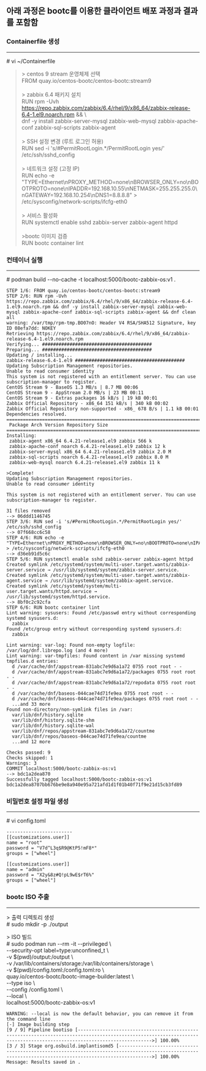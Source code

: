 ## 아래 과정은 bootc를 이용한 클라이언트 배포 과정과 결과를 포함함  

### Containerfile 생성
---
\# vi ~/Containerfile
> \> centos 9 stream 운영체제 선택   
FROM quay.io/centos-bootc/centos-bootc:stream9<br><br>
> \> zabbix 6.4 패키지 설치<br>
RUN rpm -Uvh https://repo.zabbix.com/zabbix/6.4/rhel/9/x86_64/zabbix-release-6.4-1.el9.noarch.rpm && \\<br>
dnf -y install zabbix-server-mysql zabbix-web-mysql zabbix-apache-conf zabbix-sql-scripts zabbix-agent<br><br>
> \> SSH 설정 변경 (루트 로그인 허용)<br>
RUN sed -i 's/#PermitRootLogin.*/PermitRootLogin yes/' /etc/ssh/sshd_config<br><br>
> \> 네트워크 설정 (고정 IP)<br>
RUN echo -e "TYPE=Ethernet\nPROXY_METHOD=none\nBROWSER_ONLY=no\nBOOTPROTO=none\nIPADDR=192.168.10.55\nNETMASK=255.255.255.0\nGATEWAY=192.168.10.254\nDNS1=8.8.8.8" > /etc/sysconfig/network-scripts/ifcfg-eth0<br><br>
> \> 서비스 활성화<br>
RUN systemctl enable sshd zabbix-server zabbix-agent httpd<br><br>
> \>bootc 이미지 검증<br>
RUN bootc container lint

###  컨테이너 실행
---
\# podman build --no-cache -t localhost:5000/bootc-zabbix-os:v1 .
```
STEP 1/6: FROM quay.io/centos-bootc/centos-bootc:stream9
STEP 2/6: RUN rpm -Uvh https://repo.zabbix.com/zabbix/6.4/rhel/9/x86_64/zabbix-release-6.4-1.el9.noarch.rpm && dnf -y install zabbix-server-mysql zabbix-web-mysql zabbix-apache-conf zabbix-sql-scripts zabbix-agent && dnf clean all
warning: /var/tmp/rpm-tmp.BO07nO: Header V4 RSA/SHA512 Signature, key ID 08efa7dd: NOKEY
Retrieving https://repo.zabbix.com/zabbix/6.4/rhel/9/x86_64/zabbix-release-6.4-1.el9.noarch.rpm
Verifying... ########################################
Preparing... ########################################
Updating / installing...
zabbix-release-6.4-1.el9 ########################################
Updating Subscription Management repositories.
Unable to read consumer identity
This system is not registered with an entitlement server. You can use subscription-manager to register.
CentOS Stream 9 - BaseOS 1.3 MB/s | 8.7 MB 00:06
CentOS Stream 9 - AppStream 2.0 MB/s | 23 MB 00:11
CentOS Stream 9 - Extras packages 16 kB/s | 19 kB 00:01
Zabbix Official Repository - x86_64 151 kB/s | 340 kB 00:02
Zabbix Official Repository non-supported - x86_ 678 B/s | 1.1 kB 00:01
Dependencies resolved.
================================================================================
 Package Arch Version Repository Size
================================================================================
Installing:
 zabbix-agent x86_64 6.4.21-release1.el9 zabbix 566 k
 zabbix-apache-conf noarch 6.4.21-release1.el9 zabbix 12 k
 zabbix-server-mysql x86_64 6.4.21-release1.el9 zabbix 2.0 M
 zabbix-sql-scripts noarch 6.4.21-release1.el9 zabbix 8.0 M
 zabbix-web-mysql noarch 6.4.21-release1.el9 zabbix 11 k

>Complete!
Updating Subscription Management repositories.
Unable to read consumer identity

This system is not registered with an entitlement server. You can use subscription-manager to register.

31 files removed
--> 06ddd1146745
STEP 3/6: RUN sed -i 's/#PermitRootLogin.*/PermitRootLogin yes/' /etc/ssh/sshd_config
--> 07f668cc6c58
STEP 4/6: RUN echo -e "TYPE=Ethernet\nPROXY_METHOD=none\nBROWSER_ONLY=no\nBOOTPROTO=none\nIPADDR=192.168.10.55\nNETMASK=255.255.255.0\nGATEWAY=192.168.10.254\nDNS1=8.8.8.8" > /etc/sysconfig/network-scripts/ifcfg-eth0
--> d36eb91d5c6c
STEP 5/6: RUN systemctl enable sshd zabbix-server zabbix-agent httpd
Created symlink /etc/systemd/system/multi-user.target.wants/zabbix-server.service → /usr/lib/systemd/system/zabbix-server.service.
Created symlink /etc/systemd/system/multi-user.target.wants/zabbix-agent.service → /usr/lib/systemd/system/zabbix-agent.service.
Created symlink /etc/systemd/system/multi-user.target.wants/httpd.service → /usr/lib/systemd/system/httpd.service.
--> 8bf0c2c92cfa
STEP 6/6: RUN bootc container lint
Lint warning: sysusers: Found /etc/passwd entry without corresponding systemd sysusers.d:
  zabbix
Found /etc/group entry without corresponding systemd sysusers.d:
  zabbix

Lint warning: var-log: Found non-empty logfile: /var/log/dnf.librepo.log (and 4 more)
Lint warning: var-tmpfiles: Found content in /var missing systemd tmpfiles.d entries:
  d /var/cache/dnf/appstream-831abc7e9d6a1a72 0755 root root - -
  d /var/cache/dnf/appstream-831abc7e9d6a1a72/packages 0755 root root - -
  d /var/cache/dnf/appstream-831abc7e9d6a1a72/repodata 0755 root root - -
  d /var/cache/dnf/baseos-044cae74d71fe9ea 0755 root root - -
  d /var/cache/dnf/baseos-044cae74d71fe9ea/packages 0755 root root - -
  ...and 33 more
Found non-directory/non-symlink files in /var:
  var/lib/dnf/history.sqlite
  var/lib/dnf/history.sqlite-shm
  var/lib/dnf/history.sqlite-wal
  var/lib/dnf/repos/appstream-831abc7e9d6a1a72/countme
  var/lib/dnf/repos/baseos-044cae74d71fe9ea/countme
  ...and 12 more

Checks passed: 9
Checks skipped: 1
Warnings: 3
COMMIT localhost:5000/bootc-zabbix-os:v1
--> bdc1a2dea870
Successfully tagged localhost:5000/bootc-zabbix-os:v1
bdc1a2dea8707bb676be9e8a940e95a721afd1d1f01b40f71f9e21d15cb3fd89
```




### 비밀번호 설정 파일 생성
---
\# vi config.toml
```
------------------------
[[customizations.user]]
name = "root"
password = "V7d^L3q$R9@KtP5!mF8*"
groups = ["wheel"]

[[customizations.user]]
name = "admin"
password = "X2y&8z#Q!pL9wE$rT6%"
groups = ["wheel"]
```


### bootc ISO 추출
---

\> 출력 디렉토리 생성  
\# sudo mkdir -p ./output

\> ISO 빌드  
\# sudo podman run --rm -it --privileged \\  
  --security-opt label=type:unconfined_t \\  
  -v \$(pwd)/output:/output \\  
  -v /var/lib/containers/storage:/var/lib/containers/storage \\  
  -v \$(pwd)/config.toml:/config.toml:ro \\    
  quay.io/centos-bootc/bootc-image-builder:latest \\    
  --type iso \\  
  --config /config.toml \\  
  --local \\  
  localhost:5000/bootc-zabbix-os:v1


```
WARNING: --local is now the default behavior, you can remove it from the command line
[-] Image building step
[9 / 9] Pipeline bootiso [----------------------------------------------------------------------------------------------------------------------------------------------------------------------->] 100.00%
[3 / 3] Stage org.osbuild.implantisomd5 [-------------------------------------------------------------------------------------------------------------------------------------------------------->] 100.00%
Message: Results saved in .
```
